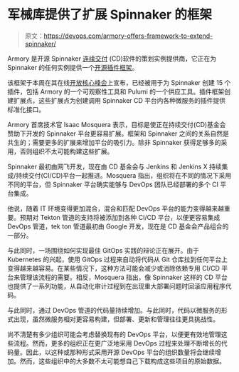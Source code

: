 # 军械库提供了扩展 Spinnaker 的框架

> 原文：<https://devops.com/armory-offers-framework-to-extend-spinnaker/>

Armory 是开源 Spinnaker [连续交付](https://devops.com/?s=continuous%20delivery) (CD)软件的策划实例提供商，它正在为 Spinnaker 的任何实例提供一个[开源插件框架](https://www.newswire.com/news/armory-brings-streamlined-extensibility-and-an-expanded-devops-21278304)。

该框架于本周在其在线[开放核心峰会](https://2020.opencoresummit.com/)上宣布，已经被用于为 Spinnaker 创建 15 个插件，包括 Armory 的一个可观察性工具和 Pulumi 的一个供应工具。插件框架创建扩展点，这些扩展点为创建调用 Spinnaker CD 平台内各种微服务的插件提供标准化接口。

Armory 首席技术官 Isaac Mosquera 表示，目标是使正在持续交付(CD)基金会赞助下开发的 Spinnaker 平台更容易扩展。框架和 Spinnaker 之间的关系自然是共生的；需要更多的扩展来增加平台的吸引力。除非 Spinnaker 获得足够多的采用，否则组织不太可能构建这些扩展。

Spinnaker 最初由网飞开发，现在由 CD 基金会与 Jenkins 和 Jenkins X 持续集成/持续交付(CI/CD)平台一起推进。Mosquera 指出，组织将在不同的情况下采用不同的平台，但 Spinnaker 平台确实能够与 DevOps 团队已经部署的多个 CI 平台集成。

他说，随着 IT 环境变得更加混合，混合和匹配 DevOps 平台的能力变得越来越重要。预期对 Tekton 管道的支持将被添加到各种 CI/CD 平台，以便更容易集成 DevOps 管道，tek ton 管道最初由 Google 开发，现在是 CD 基金会产品组合的一部分。

与此同时，一场围绕如何实现最佳 GitOps 实践的辩论正在展开。由于 Kubernetes 的兴起，使用 GitOps 过程来自动将代码从 Git 仓库拉到任何平台上变得越来越容易。在某些情况下，这种方法可能会减少或消除依赖专用 CI/CD 平台来管理该流程的需要。相反，Mosquera 指出，像 Spinnaker 这样的 CD 平台也提供了一系列功能，从自动化审计过程到在出现重大部署问题时回滚应用程序代码。

与此同时，通过 DevOps 管道的代码量持续增加。与此同时，代码以微服务的形式出现，虽然微服务相对更容易构建，但部署、更新和管理往往更具挑战性。

尚不清楚有多少组织可能会考虑替换现有的 DevOps 平台，以便更有效地管理这些流程。然而，更多的组织正在更广泛地采用 DevOps 过程来处理不断增长的代码量。因此，以这种或那种形式采用开源 DevOps 平台的组织数量将会继续增加。然而，这些组织中的大多数不太可能想自己下载构成这些项目的原始数据。